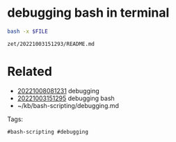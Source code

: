 # debugging bash in terminal
```bash
bash -x $FILE
```

` zet/20221003151293/README.md `

# Related

- [20221008081231](/zet/20221008081231/README.md) debugging
- [20221003151295](/zet/20221003151295/README.md) debugging bash
- ~/kb/bash-scripting/debugging.md

Tags:

    #bash-scripting #debugging 
